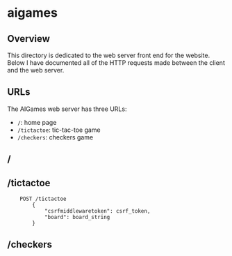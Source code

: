 aigames
========

## Overview

This directory is dedicated to the web server front end for the website. Below I have documented all of the HTTP requests made between the client and the web server.

## URLs
The AIGames web server has three URLs:
   - `/`: home page
   - `/tictactoe`: tic-tac-toe game
   - `/checkers`: checkers game

## /

## /tictactoe

```
    POST /tictactoe
        {
            "csrfmiddlewaretoken": csrf_token,
            "board": board_string
        }
```

## /checkers